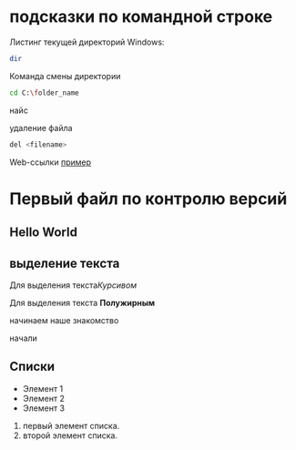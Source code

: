 # подсказки по командной строке

Листинг текущей директорий Windows:
```sh
dir
```
Команда смены директории
```sh
cd C:\folder_name
```
найс

удаление файла
```sh
del <filename>
```

Web-ссылки [пример](https://gidonline.eu/triller/)

# Первый файл по контролю версий
## Hello World

## выделение текста

Для выделения текста*Курсивом*

Для выделения текста **Полужирным**

начинаем наше знакомство 

начали

## Списки

* Элемент 1
* Элемент 2
* Элемент 3

1. первый элемент списка.
2. второй элемент списка.

